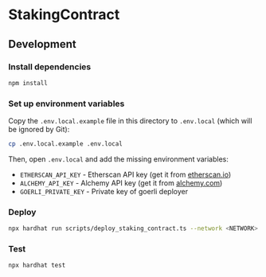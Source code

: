 # StakingContract

## Development

### Install dependencies

```bash
npm install
```

### Set up environment variables

Copy the `.env.local.example` file in this directory to `.env.local` (which will be ignored by Git):

```bash
cp .env.local.example .env.local
```

Then, open `.env.local` and add the missing environment variables:

- `ETHERSCAN_API_KEY` - Etherscan API key (get it from [etherscan.io](https://etherscan.io/))
- `ALCHEMY_API_KEY` - Alchemy API key (get it from [alchemy.com](https://www.alchemy.com/))
- `GOERLI_PRIVATE_KEY` - Private key of goerli deployer


### Deploy

```bash
npx hardhat run scripts/deploy_staking_contract.ts --network <NETWORK>
```

### Test

```bash
npx hardhat test
```